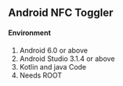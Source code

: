 ## Android NFC Toggler     
#### Environment    
1. Android 6.0 or above    
2. Android Studio 3.1.4 or above
3. Kotlin and java Code    
4. Needs ROOT    

